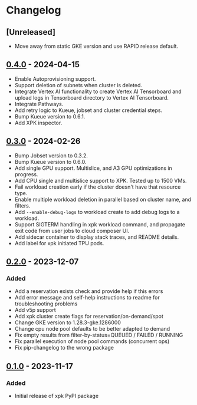 <!--
 Copyright 2023 Google LLC

 Licensed under the Apache License, Version 2.0 (the "License");
 you may not use this file except in compliance with the License.
 You may obtain a copy of the License at

      https://www.apache.org/licenses/LICENSE-2.0

 Unless required by applicable law or agreed to in writing, software
 distributed under the License is distributed on an "AS IS" BASIS,
 WITHOUT WARRANTIES OR CONDITIONS OF ANY KIND, either express or implied.
 See the License for the specific language governing permissions and
 limitations under the License.
 -->
# Changelog

<!--

Changelog follow the https://keepachangelog.com/ standard (at least the headers)

This allow to:

* auto-parsing release notes during the automated releases from github-action:
  https://github.com/marketplace/actions/pypi-github-auto-release
* Have clickable headers in the rendered markdown

To release a new version (e.g. from `1.0.0` -> `2.0.0`):

* Create a new `# [2.0.0] - YYYY-MM-DD` header and detail the changes to be released.
* At the end of the file:
  * Define the new link url:
  `[2.0.0]: https://github.com/google/xpk/compare/v1.0.0...v2.0.0`

-->

## [Unreleased]
- Move away from static GKE version and use RAPID release default.

## [0.4.0] - 2024-04-15
- Enable Autoprovisioning support.
- Support deletion of subnets when cluster is deleted.
- Integrate Vertex AI functionality to create Vertex AI Tensorboard and upload logs in Tensorboard directory to Vertex AI Tensorboard.
- Integrate Pathways.
- Add retry logic to Kueue, jobset and cluster credential steps.
- Bump Kueue version to 0.6.1.
- Add XPK inspector.

## [0.3.0] - 2024-02-26

- Bump Jobset version to 0.3.2.
- Bump Kueue version to 0.6.0.
- Add single GPU support. Multislice, and A3 GPU optimizations in progress.
- Add CPU single and multislice support to XPK. Tested up to 1500 VMs.
- Fail workload creation early if the cluster doesn't have that resource type.
- Enable multiple workload deletion in parallel based on cluster name, and filters.
- Add `--enable-debug-logs` to workload create to add debug logs to a workload.
- Support SIGTERM handling in xpk workload command, and propagate exit code from
  user jobs to cloud composer UI.
- Add sidecar container to display stack traces, and README details.
- Add label for xpk initiated TPU pods.

## [0.2.0] - 2023-12-07

### Added
- Add a reservation exists check and provide help if this errors
- Add error message and self-help instructions to readme for troubleshooting problems
- Add v5p support
- Add xpk cluster create flags for reservation/on-demand/spot
- Change GKE version to 1.28.3-gke.1286000
- Change cpu node pool defaults to be better adapted to demand
- Fix empty results from filter-by-status=QUEUED / FAILED / RUNNING
- Fix parallel execution of node pool commands (concurrent ops)
- Fix pip-changelog to the wrong package

## [0.1.0] - 2023-11-17

### Added
- Initial release of xpk PyPI package

[0.1.0]: https://github.com/google/xpk/releases/tag/v0.1.0
[0.2.0]: https://github.com/google/xpk/compare/v0.1.0...v0.2.0
[0.3.0]: https://github.com/google/xpk/compare/v0.2.0...v0.3.0
[0.4.0]: https://github.com/google/xpk/compare/v0.3.0...v0.4.0

